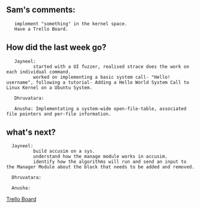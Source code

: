 ## Sam's comments:
       implement "something" in the kernel space.
       Have a Trello Board.

## How did the last week go?

       Jayneel: 
              started with a UI fuzzer, realised strace does the work on each individual command.
              worked on implementing a basic system call- "Hello! username", following a tutorial- Adding a Hello World System Call to Linux Kernel on a Ubuntu System.
       
       Dhruvatara: 
       
       Anusha: Implementating a system-wide open-file-table, associated file pointers and per-file information. 
       
## what's next?

      Jayneel:
              build accusim on a sys.
              understand how the manage module works in accusim.
              identify how the algorithms will run and send an input to the Manager Module about the block that needs to be added and removed.
       
      Dhruvatara: 
      
      Anusha:

[Trello Board](https://trello.com/b/NnINPmtG/ecs-251-group-1-board)
